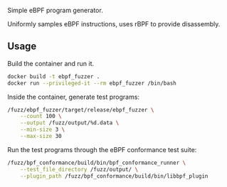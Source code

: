 Simple eBPF program generator.

Uniformly samples eBPF instructions, uses rBPF to provide disassembly.

## Usage

Build the container and run it.
```bash
docker build -t ebpf_fuzzer .
docker run --privileged-it --rm ebpf_fuzzer /bin/bash
```

Inside the container, generate test programs:

```bash
/fuzz/ebpf_fuzzer/target/release/ebpf_fuzzer \
    --count 100 \
    --output /fuzz/output/%d.data \
    --min-size 3 \
    --max-size 30
```

Run the test programs through the eBPF conformance test suite:

```bash
/fuzz/bpf_conformance/build/bin/bpf_conformance_runner \
    --test_file_directory /fuzz/output/ \
    --plugin_path /fuzz/bpf_conformance/build/bin/libbpf_plugin
```
